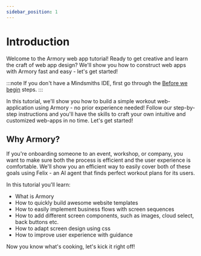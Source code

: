 ```yaml
---
sidebar_position: 1
---
```


# Introduction

Welcome to the Armory web app tutorial! Ready to get creative and learn the craft of web app design? 
We'll show you how to construct web apps with Armory fast and easy - let's get started!

:::note
If you don't have a Mindsmiths IDE, first go through the [Before we begin](/docs/tutorials/getting-started#before-we-begin) steps.
:::

In this tutorial, we'll show you how to build a simple workout web-application using Armory - no prior experience needed! 
Follow our step-by-step instructions and you'll have the skills to craft your own intuitive and customized web-apps in no time. Let's get started!

## Why Armory?

If you're onboarding someone to an event, workshop, or company, you want to make sure both the process is efficient and the user experience is comfortable.
We'll show you an efficient way to easily cover both of these goals using Felix - an AI agent that finds perfect workout plans for its users. 

In this tutorial you'll learn:
* What is Armory
* How to quickly build awesome website templates
* How to easily implement business flows with screen sequences
* How to add different screen components, such as images, cloud select, back buttons etc.
* How to adapt screen design using css
* How to improve user experience with guidance

Now you know what's cooking, let's kick it right off!